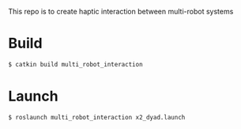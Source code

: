 This repo is to create haptic interaction between multi-robot systems

# Build
```bash
$ catkin build multi_robot_interaction
```
# Launch
```bash
$ roslaunch multi_robot_interaction x2_dyad.launch
```


